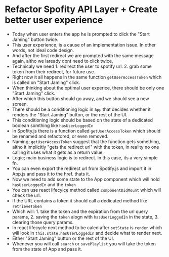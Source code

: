 
# Refactor Spofity API Layer + Create better user experience


- Today when user enters the app he is prompted to click the "Start Jaming" button twice.
- This user experience, is a cause of an implementation issue. In other words, not ideal code design.
- And after the first redirect we are prompted with the same message again, altho we laready dont need to click twice.
- Technicaly we need 1. redirect the user to spotify url. 2. grab some token from their redirect, for future use.
- Right now it all happens in the same function `getUserAccessToken` which is called on "Start Jaming" click.
- When thinking about the optimal user experice, there should be only one "Start Jaming" click.
- After which this button should go away, and we should see a new screen. 
- There should be a conditioning logic in `App` that decides whether it renders the "Start Jaming" button, or the rest of the UI.
- This conditioning logic should be based on the state of a dedicated boolean somthing like `hasUserLoggedIn`
- In Spofity.js there is a function called `getUserAccessToken` which should be renamed and refactored, or even removed.
- Naming; `getUserAccessToken` suggest that the function gets something, altho it implicitly "gets the redirect url" with the token, in reality no one calling it uses what it gets as a return value.
- Logic; main business logic is to redirect. In this case, its a very simple fn.
- You can even export the redirect url from Spotify.js and import it in App.js and pass it to the href. thats it.
- Now we need to add some state to the App component which will hold `hasUserLoggedIn` and the `token`
- You can use react lifecylce method called `componentDidMount` which will check the url.
- If the URL contains a token it should call a dedicated method like `retrieveToken`
- Which will:  1. take the token and the expiration from the url query params, 2. saving the `token` alogn with `hasUserLoggedIn` in the state, 3. clearing those query params.
- In react lifecycle next method to be caled after `setState` is `render` which will look in `this.state.hasUserLoggedIn` and decide what to render next.
- Either "Start Jaming" button or the rest of the UI.
- Whenever you will call `search` or `savePlaylist` you will take the token from the state of App and pass it.